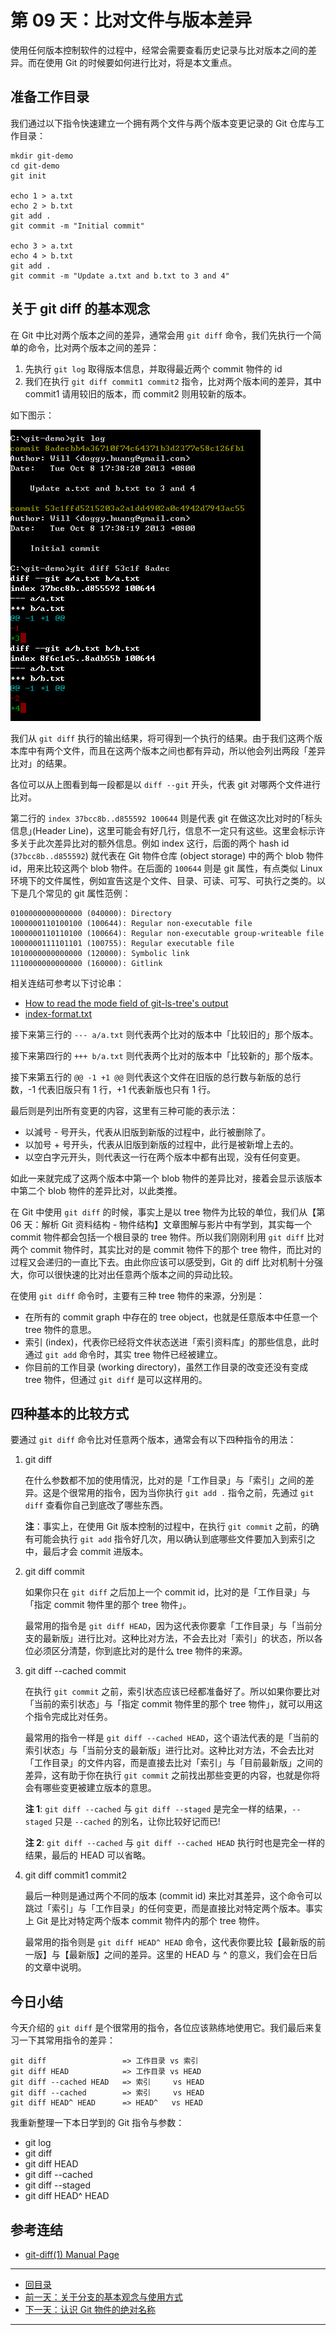 # 第 09 天：比对文件与版本差异

使用任何版本控制软件的过程中，经常会需要查看历史记录与比对版本之间的差异。而在使用 Git 的时候要如何进行比对，将是本文重点。

## 准备工作目录

我们通过以下指令快速建立一个拥有两个文件与两个版本变更记录的 Git 仓库与工作目录：

```
mkdir git-demo
cd git-demo
git init

echo 1 > a.txt
echo 2 > b.txt
git add .
git commit -m "Initial commit"

echo 3 > a.txt
echo 4 > b.txt
git add .
git commit -m "Update a.txt and b.txt to 3 and 4"
```

## 关于 git diff 的基本观念

在 Git 中比对两个版本之间的差异，通常会用 `git diff` 命令，我们先执行一个简单的命令，比对两个版本之间的差异：

1. 先执行 `git log` 取得版本信息，并取得最近两个 commit 物件的 id
2. 我们在执行 `git diff commit1 commit2` 指令，比对两个版本间的差异，其中 commit1 请用较旧的版本，而 commit2 则用较新的版本。

如下图示：

![image](figures/09/01.png)

我们从 `git diff` 执行的输出结果，将可得到一个执行的结果。由于我们这两个版本库中有两个文件，而且在这两个版本之间也都有异动，所以他会列出两段「差异比对」的结果。

各位可以从上图看到每一段都是以 `diff --git` 开头，代表 git 对哪两个文件进行比对。

第二行的 `index 37bcc8b..d855592 100644` 则是代表 git 在做这次比对时的｢标头信息｣(Header Line)，这里可能会有好几行，信息不一定只有这些。这里会标示许多关于此次差异比对的额外信息。例如 index 这行，后面的两个 hash id (`37bcc8b..d855592`) 就代表在 Git 物件仓库 (object storage) 中的两个 blob 物件 id，用来比较这两个 blob 物件。在后面的 `100644` 则是 git 属性，有点类似 Linux 环境下的文件属性，例如宣告这是个文件、目录、可读、可写、可执行之类的。以下是几个常见的 git 属性范例：

```
0100000000000000 (040000): Directory
1000000110100100 (100644): Regular non-executable file
1000000110110100 (100664): Regular non-executable group-writeable file
1000000111101101 (100755): Regular executable file
1010000000000000 (120000): Symbolic link
1110000000000000 (160000): Gitlink
```

相关连结可参考以下讨论串：

* [How to read the mode field of git-ls-tree's output](https://stackoverflow.com/questions/737673/how-to-read-the-mode-field-of-git-ls-trees-output)
* [index-format.txt](https://github.com/gitster/git/blob/master/Documentation/technical/index-format.txt)

接下来第三行的 `--- a/a.txt` 则代表两个比对的版本中「比较旧的」那个版本。

接下来第四行的 `+++ b/a.txt` 则代表两个比对的版本中「比较新的」那个版本。

接下来第五行的 `@@ -1 +1 @@` 则代表这个文件在旧版的总行数与新版的总行数，-1 代表旧版只有 1 行，+1 代表新版也只有 1 行。

最后则是列出所有变更的内容，这里有三种可能的表示法：

* 以減号 - 号开头，代表从旧版到新版的过程中，此行被删除了。
* 以加号 + 号开头，代表从旧版到新版的过程中，此行是被新增上去的。
* 以空白字元开头，则代表这一行在两个版本中都有出现，没有任何变更。

如此一来就完成了这两个版本中第一个 blob 物件的差异比对，接着会显示该版本中第二个 blob 物件的差异比对，以此类推。

在 Git 中使用 `git diff` 的时候，事实上是以 tree 物件为比较的单位，我们从【第 06 天：解析 Git 资料结构 - 物件结构】文章图解与影片中有学到，其实每一个 commit 物件都会包括一个根目录的 tree 物件。所以我们刚刚利用 `git diff` 比对两个 commit 物件时，其实比对的是 commit 物件下的那个 tree 物件，而比对的过程又会递归的一直比下去。由此你应该可以感受到，Git 的 diff 比对机制十分强大，你可以很快速的比对出任意两个版本之间的异动比较。

在使用 `git diff` 命令时，主要有三种 tree 物件的来源，分別是：

* 在所有的 commit graph 中存在的 tree object，也就是任意版本中任意一个 tree 物件的意思。
* 索引 (index)，代表你已经将文件状态送进「索引资料库」的那些信息，此时通过 `git add` 命令时，其实 tree 物件已经被建立。
* 你目前的工作目录 (working directory)，虽然工作目录的改变还没有变成 tree 物件，但通过 `git diff` 是可以这样用的。

## 四种基本的比较方式

要通过 `git diff` 命令比对任意两个版本，通常会有以下四种指令的用法：

1. git diff

   在什么参数都不加的使用情況，比对的是「工作目录」与「索引」之间的差异。这是个很常用的指令，因为当你执行 `git add .` 指令之前，先通过 `git diff` 查看你自己到底改了哪些东西。

   **注**：事实上，在使用 Git 版本控制的过程中，在执行 `git commit` 之前，的确有可能会执行 `git add` 指令好几次，用以确认到底哪些文件要加入到索引之中，最后才会 commit 进版本。

2. git diff commit

   如果你只在 `git diff` 之后加上一个 commit id，比对的是「工作目录」与「指定 commit 物件里的那个 tree 物件」。

   最常用的指令是 `git diff HEAD`，因为这代表你要拿「工作目录」与「当前分支的最新版」进行比对。这种比对方法，不会去比对「索引」的状态，所以各位必须区分清楚，你到底比对的是什么 tree 物件的来源。

3. git diff --cached commit

   在执行 `git commit` 之前，索引状态应该已经都准备好了。所以如果你要比对「当前的索引状态」与「指定 commit 物件里的那个 tree 物件」，就可以用这个指令完成比对任务。

   最常用的指令一样是 `git diff --cached HEAD`，这个语法代表的是「当前的索引状态」与「当前分支的最新版」进行比对。这种比对方法，不会去比对「工作目录」的文件内容，而是直接去比对「索引」与「目前最新版」之间的差异，这有助于你在执行 `git commit` 之前找出那些变更的内容，也就是你将会有哪些变更被建立版本的意思。

   **注 1**: `git diff --cached` 与 `git diff --staged` 是完全一样的结果，`--staged` 只是 `--cached` 的別名，让你比较好记而已!

   **注 2**: `git diff --cached` 与 `git diff --cached HEAD` 执行时也是完全一样的结果，最后的 HEAD 可以省略。

4. git diff commit1 commit2

   最后一种则是通过两个不同的版本 (commit id) 来比对其差异，这个命令可以跳过「索引」与「工作目录」的任何变更，而是直接比对特定两个版本。事实上 Git 是比对特定两个版本 commit 物件内的那个 tree 物件。

   最常用的指令则是 `git diff HEAD^ HEAD` 命令，这代表你要比较【最新版的前一版】与【最新版】之间的差异。这里的 HEAD 与 ^ 的意义，我们会在日后的文章中说明。

## 今日小结

今天介绍的 `git diff` 是个很常用的指令，各位应该熟练地使用它。我们最后来复习一下其常用指令的差异：

```
git diff                 => 工作目录 vs 索引
git diff HEAD            => 工作目录 vs HEAD
git diff --cached HEAD   => 索引     vs HEAD
git diff --cached        => 索引     vs HEAD
git diff HEAD^ HEAD	     => HEAD^   vs HEAD
```

我重新整理一下本日学到的 Git 指令与参数：

* git log
* git diff
* git diff HEAD
* git diff --cached
* git diff --staged
* git diff HEAD^ HEAD

## 参考连结

* [git-diff(1) Manual Page](https://www.kernel.org/pub/software/scm/git/docs/git-diff.html)

---

* [回目录](README.md)
* [前一天：关于分支的基本观念与使用方式](08.md)
* [下一天：认识 Git 物件的绝对名称](10.md)

---
